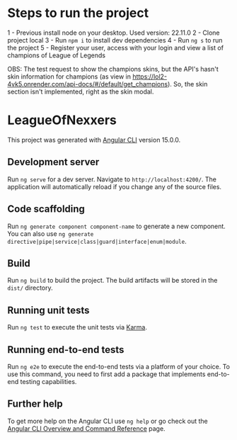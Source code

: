 # Steps to run the project

1 - Previous install node on your desktop. Used version: 22.11.0
2 - Clone project local
3 - Run `npm i` to install dev dependencies
4 - Run `ng s` to run the project
5 - Register your user, access with your login and view a list of champions of League of Legends

OBS: The test request to show the champions skins, but the API's hasn't skin information for champions (as view in https://lol2-4vk5.onrender.com/api-docs/#/default/get_champions). So, the skin section isn't implemented, right as the skin modal.

# LeagueOfNexxers

This project was generated with [Angular CLI](https://github.com/angular/angular-cli) version 15.0.0.

## Development server

Run `ng serve` for a dev server. Navigate to `http://localhost:4200/`. The application will automatically reload if you change any of the source files.

## Code scaffolding

Run `ng generate component component-name` to generate a new component. You can also use `ng generate directive|pipe|service|class|guard|interface|enum|module`.

## Build

Run `ng build` to build the project. The build artifacts will be stored in the `dist/` directory.

## Running unit tests

Run `ng test` to execute the unit tests via [Karma](https://karma-runner.github.io).

## Running end-to-end tests

Run `ng e2e` to execute the end-to-end tests via a platform of your choice. To use this command, you need to first add a package that implements end-to-end testing capabilities.

## Further help

To get more help on the Angular CLI use `ng help` or go check out the [Angular CLI Overview and Command Reference](https://angular.io/cli) page.
